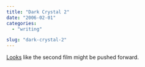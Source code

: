 ```yaml
---
title: "Dark Crystal 2"
date: "2006-02-01"
categories: 
  - "writing"

slug: "dark-crystal-2"
---
```


[Looks](https://www.scifi.com/scifiwire/index.php?category=3&id=34445) like the second film might be pushed forward.
